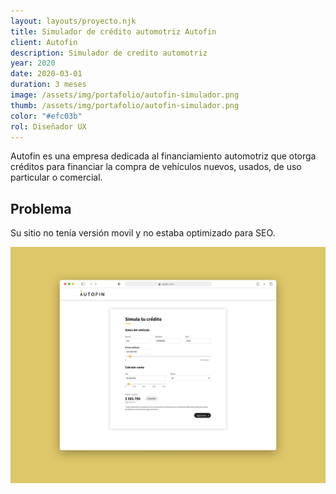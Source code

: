 ```yaml
---
layout: layouts/proyecto.njk
title: Simulador de crédito automotriz Autofin
client: Autofin
description: Simulador de credito automotriz
year: 2020
date: 2020-03-01
duration: 3 meses
image: /assets/img/portafolio/autofin-simulador.png
thumb: /assets/img/portafolio/autofin-simulador.png
color: "#efc03b"
rol: Diseñador UX
---
```


<div class="intro">Autofin es una empresa dedicada al financiamiento automotriz que otorga créditos para financiar la compra de vehículos nuevos, usados, de uso particular o comercial.</div>


## Problema

Su sitio no tenía versión movil y no estaba optimizado para SEO.

<img src="/assets/img/portafolio/autofin-simulador.png"> 